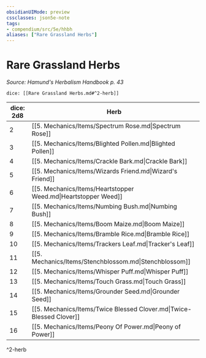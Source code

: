 ```yaml
---
obsidianUIMode: preview
cssclasses: json5e-note
tags:
- compendium/src/5e/hhbh
aliases: ["Rare Grassland Herbs"]
---
```

# Rare Grassland Herbs
*Source: Hamund's Herbalism Handbook p. 43* 

`dice: [[Rare Grassland Herbs.md#^2-herb]]`

| dice: 2d8 | Herb |
|-----------|------|
| 2 | [[5. Mechanics/Items/Spectrum Rose.md\|Spectrum Rose]] |
| 3 | [[5. Mechanics/Items/Blighted Pollen.md\|Blighted Pollen]] |
| 4 | [[5. Mechanics/Items/Crackle Bark.md\|Crackle Bark]] |
| 5 | [[5. Mechanics/Items/Wizards Friend.md\|Wizard's Friend]] |
| 6 | [[5. Mechanics/Items/Heartstopper Weed.md\|Heartstopper Weed]] |
| 7 | [[5. Mechanics/Items/Numbing Bush.md\|Numbing Bush]] |
| 8 | [[5. Mechanics/Items/Boom Maize.md\|Boom Maize]] |
| 9 | [[5. Mechanics/Items/Bramble Rice.md\|Bramble Rice]] |
| 10 | [[5. Mechanics/Items/Trackers Leaf.md\|Tracker's Leaf]] |
| 11 | [[5. Mechanics/Items/Stenchblossom.md\|Stenchblossom]] |
| 12 | [[5. Mechanics/Items/Whisper Puff.md\|Whisper Puff]] |
| 13 | [[5. Mechanics/Items/Touch Grass.md\|Touch Grass]] |
| 14 | [[5. Mechanics/Items/Grounder Seed.md\|Grounder Seed]] |
| 15 | [[5. Mechanics/Items/Twice Blessed Clover.md\|Twice-Blessed Clover]] |
| 16 | [[5. Mechanics/Items/Peony Of Power.md\|Peony of Power]] |
^2-herb